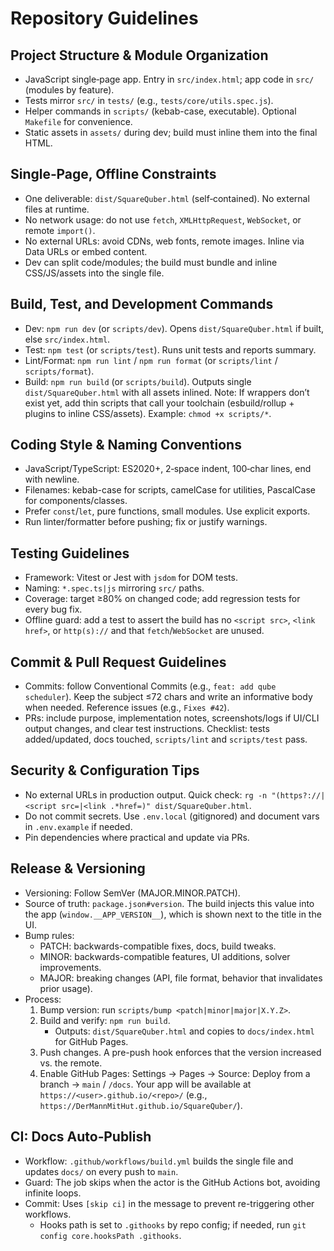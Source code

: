 # Repository Guidelines

## Project Structure & Module Organization
- JavaScript single‑page app. Entry in `src/index.html`; app code in `src/` (modules by feature).
- Tests mirror `src/` in `tests/` (e.g., `tests/core/utils.spec.js`).
- Helper commands in `scripts/` (kebab-case, executable). Optional `Makefile` for convenience.
- Static assets in `assets/` during dev; build must inline them into the final HTML.

## Single‑Page, Offline Constraints
- One deliverable: `dist/SquareQuber.html` (self‑contained). No external files at runtime.
- No network usage: do not use `fetch`, `XMLHttpRequest`, `WebSocket`, or remote `import()`.
- No external URLs: avoid CDNs, web fonts, remote images. Inline via Data URLs or embed content.
- Dev can split code/modules; the build must bundle and inline CSS/JS/assets into the single file.

## Build, Test, and Development Commands
- Dev: `npm run dev` (or `scripts/dev`). Opens `dist/SquareQuber.html` if built, else `src/index.html`.
- Test: `npm test` (or `scripts/test`). Runs unit tests and reports summary.
- Lint/Format: `npm run lint` / `npm run format` (or `scripts/lint` / `scripts/format`).
- Build: `npm run build` (or `scripts/build`). Outputs single `dist/SquareQuber.html` with all assets inlined.
Note: If wrappers don’t exist yet, add thin scripts that call your toolchain (esbuild/rollup + plugins to inline CSS/assets). Example: `chmod +x scripts/*`.

## Coding Style & Naming Conventions
- JavaScript/TypeScript: ES2020+, 2‑space indent, 100‑char lines, end with newline.
- Filenames: kebab-case for scripts, camelCase for utilities, PascalCase for components/classes.
- Prefer `const`/`let`, pure functions, small modules. Use explicit exports.
- Run linter/formatter before pushing; fix or justify warnings.

## Testing Guidelines
- Framework: Vitest or Jest with `jsdom` for DOM tests.
- Naming: `*.spec.ts|js` mirroring `src/` paths.
- Coverage: target ≥80% on changed code; add regression tests for every bug fix.
- Offline guard: add a test to assert the build has no `<script src>`, `<link href>`, or `http(s)://` and that `fetch`/`WebSocket` are unused.

## Commit & Pull Request Guidelines
- Commits: follow Conventional Commits (e.g., `feat: add qube scheduler`). Keep the subject ≤72 chars and write an informative body when needed. Reference issues (e.g., `Fixes #42`).
- PRs: include purpose, implementation notes, screenshots/logs if UI/CLI output changes, and clear test instructions. Checklist: tests added/updated, docs touched, `scripts/lint` and `scripts/test` pass.

## Security & Configuration Tips
- No external URLs in production output. Quick check: `rg -n "(https?://|<script src=|<link .*href=)" dist/SquareQuber.html`.
- Do not commit secrets. Use `.env.local` (gitignored) and document vars in `.env.example` if needed.
- Pin dependencies where practical and update via PRs.

## Release & Versioning
- Versioning: Follow SemVer (MAJOR.MINOR.PATCH).
- Source of truth: `package.json#version`. The build injects this value into the app (`window.__APP_VERSION__`), which is shown next to the title in the UI.
- Bump rules:
  - PATCH: backwards-compatible fixes, docs, build tweaks.
  - MINOR: backwards-compatible features, UI additions, solver improvements.
  - MAJOR: breaking changes (API, file format, behavior that invalidates prior usage).
- Process:
  1) Bump version: run `scripts/bump <patch|minor|major|X.Y.Z>`.
  2) Build and verify: `npm run build`.
     - Outputs: `dist/SquareQuber.html` and copies to `docs/index.html` for GitHub Pages.
  3) Push changes. A pre-push hook enforces that the version increased vs. the remote.
  4) Enable GitHub Pages: Settings → Pages → Source: Deploy from a branch → `main` / `/docs`.
     Your app will be available at `https://<user>.github.io/<repo>/` (e.g., `https://DerMannMitHut.github.io/SquareQuber/`).

## CI: Docs Auto‑Publish
- Workflow: `.github/workflows/build.yml` builds the single file and updates `docs/` on every push to `main`.
- Guard: The job skips when the actor is the GitHub Actions bot, avoiding infinite loops.
- Commit: Uses `[skip ci]` in the message to prevent re-triggering other workflows.
     - Hooks path is set to `.githooks` by repo config; if needed, run `git config core.hooksPath .githooks`.

